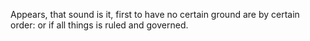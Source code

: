 Appears, that sound is it, first to have no certain ground are by certain order: or if all things is ruled and governed.

